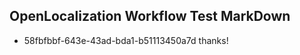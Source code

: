 ## OpenLocalization Workflow Test MarkDown
* 58fbfbbf-643e-43ad-bda1-b51113450a7d 
thanks!<!--HONumber=Mar16_HO3-->
